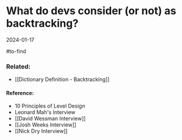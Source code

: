 # What do devs consider (or not) as backtracking?
2024-01-17




#to-find 
### Related:
- [[Dictionary Definition - Backtracking]]


#### Reference:
- 10 Principles of Level Design
- Leonard Mah's Interview
- [[David Wessman Interview]]
- [[Josh Weeks Interview]]
- [[Nick Dry Interview]]
